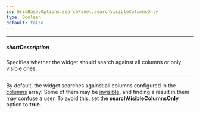 ```yaml
---
id: GridBase.Options.searchPanel.searchVisibleColumnsOnly
type: Boolean
default: false
---
```

---
##### shortDescription
Specifies whether the widget should search against all columns or only visible ones.

---
By default, the widget searches against all columns configured in the [columns]({basewidgetpath}/Configuration/columns/) array. Some of them may be [invisible]({basewidgetpath}/Configuration/columns/#visible), and finding a result in them may confuse a user. To avoid this, set the **searchVisibleColumnsOnly** option to **true**.
